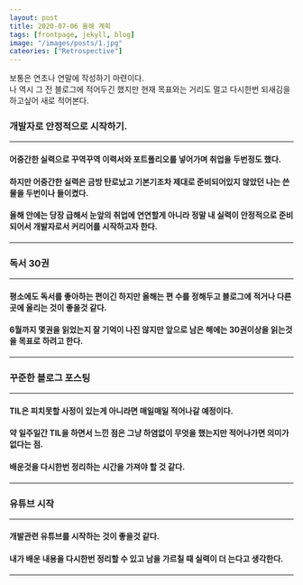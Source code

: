 ```yaml
---
layout: post
title: 2020-07-06 올해 계획
tags: [frontpage, jekyll, blog]
image: "/images/posts/1.jpg"
cateories: ["Retrospective"]
---
```


보통은 연초나 연말에 작성하기 마련이다.  
나 역시 그 전 블로그에 적어두긴 했지만 현재 목표와는 거리도 멀고 다시한번 되새김을 하고싶어 새로 적어본다.

### 개발자로 안정적으로 시작하기.

---

#### 어중간한 실력으로 꾸역꾸역 이력서와 포트폴리오를 넣어가며 취업을 두번정도 했다.

#### 하지만 어중간한 실력은 금방 탄로났고 기본기조차 제대로 준비되어있지 않았던 나는 쓴물을 두번이나 들이켰다.

#### 올해 안에는 당장 급해서 눈앞의 취업에 연연할게 아니라 정말 내 실력이 안정적으로 준비되어서 개발자로서 커리어를 시작하고자 한다.

---

### 독서 30권

---

#### 평소에도 독서를 좋아하는 편이긴 하지만 올해는 편 수를 정해두고 블로그에 적거나 다른 곳에 올리는 것이 좋을것 같다.

#### 6월까지 몇권을 읽었는지 잘 기억이 나진 않지만 앞으로 남은 해에는 30권이상을 읽는것을 목표로 하려고 한다.

---

### 꾸준한 블로그 포스팅

---

#### TIL은 피치못할 사정이 있는게 아니라면 매일매일 적어나갈 예정이다.

#### 약 일주일간 TIL을 하면서 느낀 점은 그냥 하염없이 무엇을 했는지만 적어나가면 의미가 없다는 점.

#### 배운것을 다시한번 정리하는 시간을 가져야 할 것 같다.

---

### 유튜브 시작

---

#### 개발관련 유튜브를 시작하는 것이 좋을것 같다.

#### 내가 배운 내용을 다시한번 정리할 수 있고 남을 가르칠 때 실력이 더 는다고 생각한다.

---
